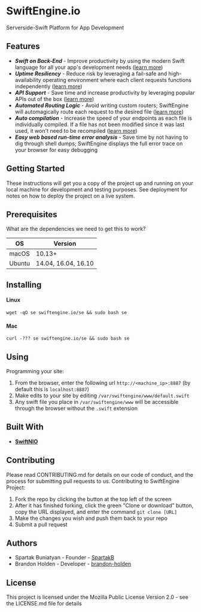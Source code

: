 # SwiftEngine.io
Serverside-Swift Platform for App Development

## Features
* ___Swift on Back-End___ - Improve productivity by using the modern Swift language for all your app's development needs ([learn more](/something))
* ___Uptime Resiliency___ - Reduce risk by leveraging a fail-safe and high-availability operating environment where each client requests functions independently ([learn more](/something))
* ___API Support___ - Save time and increase productivity by leveraging popular APIs out of the box ([learn more](/something))
* ___Automated Routing Logic___ - Avoid writing custom routers; SwiftEngine will automagically route each request to the desired file ([learn more](/something))
* ___Auto compilation___ - Increase the speed of your endpoints as each file is individually compiled. If a file has not been modified since it was last used, it won't need to be recompiled ([learn more](/something))
* ___Easy web based run-time error analysis___ - Save time by not having to dig through shell dumps; SwiftEngine displays the full error trace on your browser for easy debugging

## Getting Started
These instructions will get you a copy of the project up and running on your local machine for development and testing purposes. See deployment for notes on how to deploy the project on a live system.

## Prerequisites
What are the dependencies we need to get this to work?  

OS  | Version
------------- | -------------
macOS | 10.13+
Ubuntu  | 14.04, 16.04, 16.10

## Installing
#### Linux
`wget -qO se swiftengine.io/se && sudo bash se` 
#### Mac
`curl -??? se swiftengine.io/se && sudo bash se`

## Using

Programming your site:
1. From the browser, enter the following url `http://<machine_ip>:8887` (by default this is `localhost:8887`)
2. Make edits to your site by editing `/var/swiftengine/www/default.swift`
3. Any swift file you place in `/var/swiftengine/www` will be accessible through the browser without the `.swift` extension

## Built With
* [**SwiftNIO**](https://github.com/apple/swift-nio)

## Contributing
Please read CONTRIBUTING.md for details on our code of conduct, and the process for submitting pull requests to us.
Contributing to SwiftEngine Project:

1. Fork the repo by clicking the button at the top left of the screen
2. After it has finished forking, click the green "Clone or download" button, copy the URL displayed, and enter the command `git clone [URL]`
3. Make the changes you wish and push them back to your repo
4. Submit a pull request

## Authors
* Spartak Buniatyan - Founder - [SpartakB](https://github.com/spartakb)
* Brandon Holden - Developer - [brandon-holden](https://github.com/brandon-holden)

## License
This project is licensed under the Mozilla Public License Version 2.0 - see the LICENSE.md file for details
